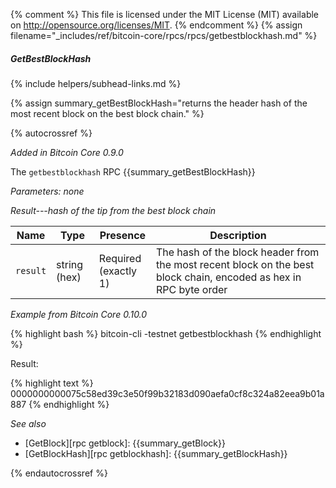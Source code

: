 {% comment %}
This file is licensed under the MIT License (MIT) available on
http://opensource.org/licenses/MIT.
{% endcomment %}
{% assign filename="_includes/ref/bitcoin-core/rpcs/rpcs/getbestblockhash.md" %}

##### GetBestBlockHash
{% include helpers/subhead-links.md %}

{% assign summary_getBestBlockHash="returns the header hash of the most recent block on the best block chain." %}

{% autocrossref %}

*Added in Bitcoin Core 0.9.0*

The `getbestblockhash` RPC {{summary_getBestBlockHash}}

*Parameters: none*

*Result---hash of the tip from the best block chain*

| Name             | Type         | Presence                    | Description
|------------------|--------------|-----------------------------|----------------
| `result`         | string (hex) | Required<br>(exactly 1)     | The hash of the block header from the most recent block on the best block chain, encoded as hex in RPC byte order

*Example from Bitcoin Core 0.10.0*

{% highlight bash %}
bitcoin-cli -testnet getbestblockhash
{% endhighlight %}

Result:

{% highlight text %}
0000000000075c58ed39c3e50f99b32183d090aefa0cf8c324a82eea9b01a887
{% endhighlight %}

*See also*

* [GetBlock][rpc getblock]: {{summary_getBlock}}
* [GetBlockHash][rpc getblockhash]: {{summary_getBlockHash}}

{% endautocrossref %}
